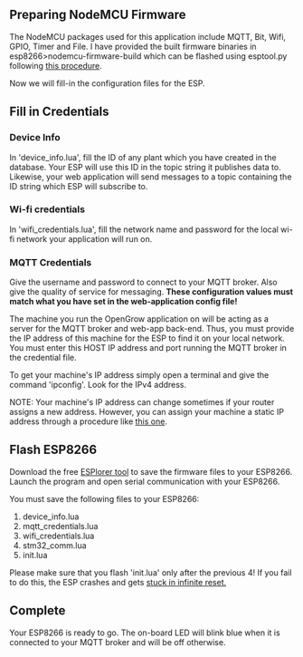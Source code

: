 ## Preparing NodeMCU Firmware

The NodeMCU packages used for this application include MQTT, Bit, Wifi, GPIO, Timer and File. I have provided the built firmware binaries in esp8266>nodemcu-firmware-build which can be flashed using esptool.py following [this procedure](https://nodemcu.readthedocs.io/en/master/flash/).

Now we will fill-in the configuration files for the ESP.

## Fill in Credentials

### Device Info

In 'device_info.lua', fill the ID of any plant which you have created in the database. Your ESP will use this ID in the topic string it publishes data to. Likewise, your web application will send messages to a topic containing the ID string which ESP will subscribe to.

### Wi-fi credentials

In 'wifi_credentials.lua', fill the network name and password for the local wi-fi network your application will run on. 

### MQTT Credentials

Give the username and password to connect to your MQTT broker. Also give the quality of service for messaging. **These configuration values must match what you have set in the web-application config file!**

The machine you run the OpenGrow application on will be acting as a server for the MQTT broker and web-app back-end. Thus, you must provide the IP address of this machine for the ESP to find it on your local network. You must enter this HOST IP address and port running the MQTT broker in the credential file.

To get your machine's IP address simply open a terminal and give the command 'ipconfig'. Look for the IPv4 address.

NOTE: Your machine's IP address can change sometimes if your router assigns a new address. However, you can assign your machine a static IP address through a procedure like [this one](https://www.youtube.com/watch?v=5iRp1Nug0PU&t=30s).

## Flash ESP8266

Download the free [ESPlorer tool](https://esp8266.ru/esplorer/) to save the firmware files to your ESP8266. Launch the program and open serial communication with your ESP8266.

You must save the following files to your ESP8266:

1. device_info.lua
1. mqtt_credentials.lua
1. wifi_credentials.lua
1. stm32_comm.lua
1. init.lua

Please make sure that you flash 'init.lua' only after the previous 4! If you fail to do this, the ESP crashes and gets [stuck in infinite reset.](https://nodemcu.readthedocs.io/en/master/upload/)

## Complete

Your ESP8266 is ready to go. The on-board LED will blink blue when it is connected to your MQTT broker and will be off otherwise.
